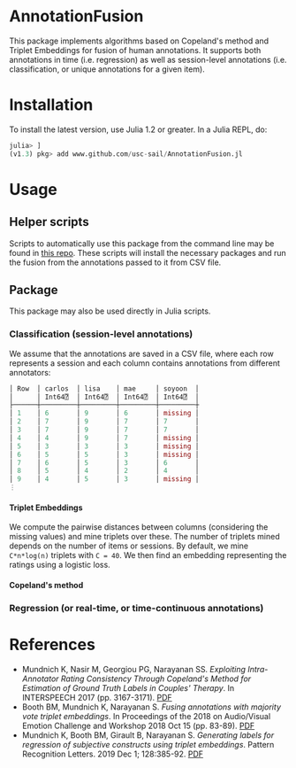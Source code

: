# AnnotationFusion
This package implements algorithms based on Copeland's method and Triplet Embeddings for fusion of human annotations. It supports both annotations in time (i.e. regression) as well as session-level annotations (i.e. classification, or unique annotations for a given item).

# Installation
To install the latest version, use Julia 1.2 or greater. In a Julia REPL, do:
```julia
julia> ]
(v1.3) pkg> add www.github.com/usc-sail/AnnotationFusion.jl
```

# Usage
## Helper scripts
Scripts to automatically use this package from the command line may be found in [this repo](https://www.github.com/kmundnic/annotation-fusion). These scripts will install the necessary packages and run the fusion from the annotations passed to it from CSV file.

## Package
This package may also be used directly in Julia scripts.

### Classification (session-level annotations)
We assume that the annotations are saved in a CSV file, where each row represents a session and each column contains annotations from different annotators:
```julia
│ Row  │ carlos  │ lisa    │ mae     │ soyoon  │
│      │ Int64⍰  │ Int64⍰  │ Int64⍰  │ Int64⍰  │
├──────┼─────────┼─────────┼─────────┼─────────┼
│ 1    │ 6       │ 9       │ 6       │ missing │
│ 2    │ 7       │ 9       │ 7       │ 7       │
│ 3    │ 7       │ 9       │ 7       │ 7       │
│ 4    │ 4       │ 9       │ 7       │ missing │
│ 5    │ 3       │ 3       │ 3       │ missing │
│ 6    │ 5       │ 5       │ 3       │ missing │
│ 7    │ 6       │ 5       │ 3       │ 6       │
│ 8    │ 5       │ 4       │ 2       │ 4       │
│ 9    │ 4       │ 5       │ 3       │ missing │
⋮
```
#### Triplet Embeddings
We compute the pairwise distances between columns (considering the missing values) and mine triplets over these. The number of triplets mined depends on the number of items or sessions. By default, we mine `C*n*log(n)` triplets with `C = 40`. We then find an embedding representing the ratings using a logistic loss.

#### Copeland's method

### Regression (or real-time, or time-continuous annotations)

# References
 - Mundnich K, Nasir M, Georgiou PG, Narayanan SS. _Exploiting Intra-Annotator Rating Consistency Through Copeland's Method for Estimation of Ground Truth Labels in Couples' Therapy_. In INTERSPEECH 2017 (pp. 3167-3171). [PDF](https://sail.usc.edu/publications/files/mundnichinterspeech2017.pdf)
 - Booth BM, Mundnich K, Narayanan S. _Fusing annotations with majority vote triplet embeddings_. In Proceedings of the 2018 on Audio/Visual Emotion Challenge and Workshop 2018 Oct 15 (pp. 83-89). [PDF](https://sail.usc.edu/publications/files/p83-booth.pdf)
 - Mundnich K, Booth BM, Girault B, Narayanan S. _Generating labels for regression of subjective constructs using triplet embeddings_. Pattern Recognition Letters. 2019 Dec 1; 128:385-92. [PDF](https://sail.usc.edu/publications/files/1-s2.0-S0167865519302752-main%20(1).pdf)
